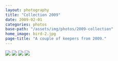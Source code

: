 ```yaml
---
layout: photography
title: "Collection 2009"
date: 2009-02-01
categories: photos
base-path: "/assets/img/photos/2009-collection"
home_image: bird-2.jpg
page-title: "A couple of keepers from 2009."
---
```


<img src="{{ site.baseurl }}/{{ page.base-path }}/bird-1.jpg" />
<img src="{{ site.baseurl }}/{{ page.base-path }}/bird-2.jpg" />
<img src="{{ site.baseurl }}/{{ page.base-path }}/grandpa.jpg" />
<img src="{{ site.baseurl }}/{{ page.base-path }}/molly.jpg" />
